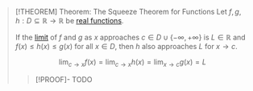 >[!THEOREM] Theorem: The Squeeze Theorem for Functions
>Let $f,g,h: D \subseteq \mathbb{R} \to \mathbb{R}$ be [real functions](../Real%20Function.md).
>
>If the [limit](Limit%20of%20a%20Function.md) of $f$ and $g$ as $x$ approaches $c \in D \cup \{-\infty, +\infty\}$ is $L \in \mathbb{R}$ and $f(x) \le h(x) \le g(x)$ for all $x\in D$, then $h$ also approaches $L$ for $x \to c$.
>
>$$\lim_{c\to x} f(x) = \lim_{c \to x} h(x) = \lim_{x \to c} g(x) = L$$
>
>>[!PROOF]-
>>TODO